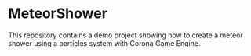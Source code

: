 # MeteorShower
This repository contains a demo project showing how to create a meteor shower using a particles system with Corona Game Engine.
